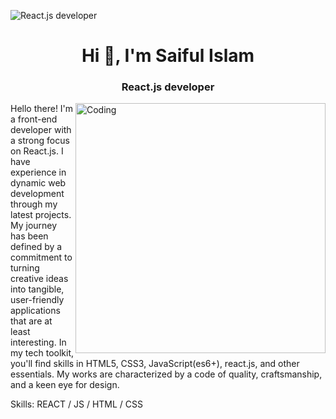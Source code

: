 ![React.js developer](https://media.licdn.com/dms/image/D5616AQGRomVuJ766AA/profile-displaybackgroundimage-shrink_350_1400/0/1702466228861?e=1707955200&v=beta&t=l823v0LUrXHsRA8bO18MEbMn6-h3XT3gDyzlFj40TmE)

<h1 align="center">Hi 👋, I'm Saiful Islam</h1>
<h3 align="center">React.js developer</h3>

<img align="right" alt="Coding" width="400" src="https://camo.githubusercontent.com/c1dcb74cc1c1835b1d716f5051499a2814c683c806b15f04b0eba492863703e9/68747470733a2f2f63646e2e6472696262626c652e636f6d2f75736572732f3733303730332f73637265656e73686f74732f363538313234332f6176656e746f2e676966"/>
Hello there! I'm a front-end developer with a strong focus on React.js. I have experience in dynamic web development through my latest projects. My journey has been defined by a commitment to turning creative ideas into tangible, user-friendly applications that are at least interesting.
In my tech toolkit, you'll find skills in HTML5, CSS3, JavaScript(es6+), react.js, and other essentials. My works are characterized by a code of quality, craftsmanship, and a keen eye for design.


Skills: REACT / JS / HTML / CSS
